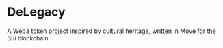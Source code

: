 # DeLegacy
A Web3 token project inspired by cultural heritage, written in Move for the Sui blockchain.

